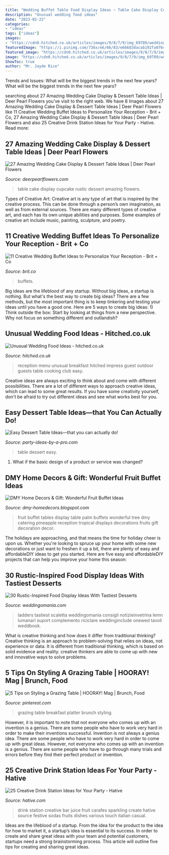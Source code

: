 ```yaml
---
title: "Wedding Buffet Table Food Display Ideas ~ Table Cake Display Cupcake Rustic Dessert Amazing Flowers"
description: "Unusual wedding food ideas"
date: "2023-02-22"
categories:
- "ideas"
tags: ["ideas"]
images:
- "https://cdn0.hitched.co.uk/articles/images/9/8/7/9/img_69789/wedding-breakfast-grazing-table-cropped.jpg"
featuredImage: "https://i.pinimg.com/736x/e6/66/83/e66683dacab192fa076cbd5911f6976e.jpg"
featured_image: "https://cdn0.hitched.co.uk/articles/images/9/8/7/9/img_69789/wedding-breakfast-grazing-table-cropped.jpg"
image: "https://cdn0.hitched.co.uk/articles/images/9/8/7/9/img_69789/wedding-breakfast-grazing-table-cropped.jpg"
ShowToc: true
author: "Mr. Jayde Rice"
---
```



Trends and Issues: What will be the biggest trends in the next few years?
What will be the biggest trends in the next few years?

	

		
searching about 27 Amazing Wedding Cake Display &amp; Dessert Table Ideas | Deer Pearl Flowers you've visit to the right web. We have 8 Images about 27 Amazing Wedding Cake Display &amp; Dessert Table Ideas | Deer Pearl Flowers like 11 Creative Wedding Buffet Ideas to Personalize Your Reception - Brit + Co, 27 Amazing Wedding Cake Display &amp; Dessert Table Ideas | Deer Pearl Flowers and also 25 Creative Drink Station Ideas for Your Party - Hative. Read more:
		
    
## 27 Amazing Wedding Cake Display &amp; Dessert Table Ideas | Deer Pearl Flowers

<img loading=lazy src="http://www.deerpearlflowers.com/wp-content/uploads/2015/09/rustic-wedding-cupcake-table.jpg" onerror="this.onerror=null;this.src='https://tse2.mm.bing.net/th?id=OIP.83MWxc0LsLqxFrgBFOAI3AHaJ4&amp;pid=15.1';" alt="27 Amazing Wedding Cake Display &amp; Dessert Table Ideas | Deer Pearl Flowers">

_Source: deerpearlflowers.com_

>table cake display cupcake rustic dessert amazing flowers. 

	

Types of Creative Art:
Creative art is any type of art that is inspired by the creative process. This can be done through a person’s own imagination, as well as from external sources. There are many different types of creative art, and each has its own unique abilities and purposes. Some examples of creative art include music, painting, sculpture, and poetry.

    
## 11 Creative Wedding Buffet Ideas To Personalize Your Reception - Brit + Co

<img loading=lazy src="https://www.brit.co/media-library/eyJhbGciOiJIUzI1NiIsInR5cCI6IkpXVCJ9.eyJpbWFnZSI6Imh0dHBzOi8vYXNzZXRzLnJibC5tcy8yMTc3NTUwMi9vcmlnaW4uanBnIiwiZXhwaXJlc19hdCI6MTY1OTE2NDkyOX0.fHrtpX8AhxRfEfPIyd_VfVYRjapCUi-TvGjQNe02dKg/image.jpg?width=1500&amp;coordinates=150%2C0%2C150%2C0&amp;height=2000" onerror="this.onerror=null;this.src='https://tse3.mm.bing.net/th?id=OIP.Ndrmi_1vQHsr7PtQz_ZNKAHaKl&amp;pid=15.1';" alt="11 Creative Wedding Buffet Ideas to Personalize Your Reception - Brit + Co">

_Source: brit.co_

>buffets. 

	

Big ideas are the lifeblood of any startup. Without big ideas, a startup is nothing. But what's the best way to create big ideas? There are a few methods, but the most important thing is to keep tinkering and testing your ideas until you have a good one. Here are 5 ways to create big ideas: 1) Think outside the box: Start by looking at things from a new perspective. Why not focus on something different and outlandish?

    
## Unusual Wedding Food Ideas - Hitched.co.uk

<img loading=lazy src="https://cdn0.hitched.co.uk/articles/images/9/8/7/9/img_69789/wedding-breakfast-grazing-table-cropped.jpg" onerror="this.onerror=null;this.src='https://tse4.mm.bing.net/th?id=OIP.aPrdbaAjeyN99z5Pb--kEAHaFj&amp;pid=15.1';" alt="Unusual Wedding Food Ideas - hitched.co.uk">

_Source: hitched.co.uk_

>reception menu unusual breakfast hitched impress guest outdoor guests table cooking club easy. 

	

Creative ideas are always exciting to think about and come with different possibilities. There are a lot of different ways to approach creative ideas, which can lead to some great results. If you have some creativity yourself, don't be afraid to try out different ideas and see what works best for you.

    
## Easy Dessert Table Ideas—that You Can Actually Do!

<img loading=lazy src="http://www.party-ideas-by-a-pro.com/image-files/dessert24a.jpg" onerror="this.onerror=null;this.src='https://tse2.mm.bing.net/th?id=OIP.4aJUiUE7MiKMh6nG9aJFWgHaKW&amp;pid=15.1';" alt="Easy Dessert Table Ideas—that you can actually do!">

_Source: party-ideas-by-a-pro.com_

>table dessert easy. 

	

1. What if the basic design of a product or service was changed?

    
## DMY Home Decors &amp; Gift: Wonderful Fruit Buffet Ideas

<img loading=lazy src="http://3.bp.blogspot.com/_hKVacP8RkPk/TNUySDYxkcI/AAAAAAAAB4E/ywCEWl89bp4/s1600/10202007_Wedding_Fruit_Buffet.jpg" onerror="this.onerror=null;this.src='https://tse4.mm.bing.net/th?id=OIP.XzQtIvXQl__lAt9mDOm8IQHaJ4&amp;pid=15.1';" alt="DMY Home Decors &amp; Gift: Wonderful Fruit Buffet Ideas">

_Source: dmy-homedecors.blogspot.com_

>fruit buffet tables display table palm buffets wonderful tree dmy catering pineapple reception tropical displays decorations fruits gift decoration decor. 

	

The holidays are approaching, and that means the time for holiday cheer is upon us. Whether you're looking to spruce up your home with some new decorations or just want to freshen it up a bit, there are plenty of easy and affordableDIY ideas to get you started. Here are five easy and affordableDIY projects that can help you improve your home this season: 

    
## 30 Rustic-Inspired Food Display Ideas With Tastiest Desserts

<img loading=lazy src="https://i.weddingomania.com/30-rustic-inspired-food-display-ideas-with-tastiest-desserts-24.jpg" onerror="this.onerror=null;this.src='https://tse1.mm.bing.net/th?id=OIP.zLx0NJH924WR4_wBRKLT8AAAAA&amp;pid=15.1';" alt="30 Rustic-Inspired Food Display Ideas With Tastiest Desserts">

_Source: weddingomania.com_

>ladders tastiest scaletta weddingomania consigli notizieinvetrina lemn lumanari suport complemento riciclare weddinginclude onewed tavoli weddbook. 

	

What is creative thinking and how does it differ from traditional thinking?
Creative thinking is an approach to problem-solving that relies on ideas, not experience or data. It is different from traditional thinking, which is based on solid evidence and reality. creative thinkers are able to come up with new and innovative ways to solve problems.

    
## 5 Tips On Styling A Grazing Table | HOORAY! Mag | Brunch, Food

<img loading=lazy src="https://i.pinimg.com/736x/e6/66/83/e66683dacab192fa076cbd5911f6976e.jpg" onerror="this.onerror=null;this.src='https://tse3.mm.bing.net/th?id=OIP.rQj8motKBTvGFtQnT6ocmAHaLH&amp;pid=15.1';" alt="5 Tips on Styling a Grazing Table | HOORAY! Mag | Brunch, Food">

_Source: pinterest.com_

>grazing table breakfast platter brunch styling. 

	

However, it is important to note that not everyone who comes up with an invention is a genius. There are some people who have to work very hard in order to make their inventions successful.
Invention is not always a genius idea. There are some people who have to work very hard in order to come up with great ideas. However, not everyone who comes up with an invention is a genius. There are some people who have to go through many trials and errors before they find their perfect product or invention.

    
## 25 Creative Drink Station Ideas For Your Party - Hative

<img loading=lazy src="https://hative.com/wp-content/uploads/2015/04/drink-station-ideas-for-party/6-drink-station-ideas-for-party.jpg" onerror="this.onerror=null;this.src='https://tse2.mm.bing.net/th?id=OIP.va6fOU4zCyQVTZICsb4G6gHaLH&amp;pid=15.1';" alt="25 Creative Drink Station Ideas for Your Party - Hative">

_Source: hative.com_

>drink station creative bar juice fruit carafes sparkling create hative source festive sodas fruits dishes various touch italian casual. 

	

Ideas are the lifeblood of a startup. From the idea for the product to the idea for how to market it, a startup’s idea is essential to its success. In order to create and share great ideas with your team and potential customers, startups need a strong brainstorming process. This article will outline five tips for creating and sharing great ideas.

